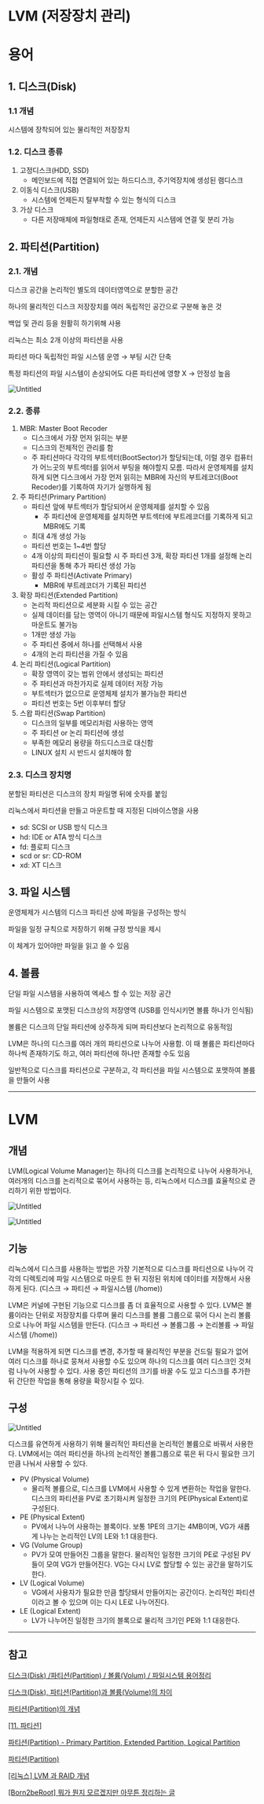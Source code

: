 # LVM (저장장치 관리)

# 용어

## 1. 디스크(Disk)

### 1.1 개념

시스템에 장착되어 있는 물리적인 저장장치

### 1.2. 디스크 종류

1. 고정디스크(HDD, SSD)
    - 메인보드에 직접 연결되어 있는 하드디스크, 주기억장치에 생성된 램디스크
2. 이동식 디스크(USB)
    - 시스템에 언제든지 탈부착할 수 있는 형식의 디스크
3. 가상 디스크
    - 다른 저장매체에 파일형태로 존재, 언제든지 시스템에 연결 및 분리 가능

## 2. 파티션(Partition)

### 2.1. 개념

디스크 공간을 논리적인 별도의 데이터영역으로 분할한 공간

하나의 물리적인 디스크 저장장치를 여러 독립적인 공간으로 구분해 놓은 것

백업 및 관리 등을 원활히 하기위해 사용

리눅스는 최소 2개 이상의 파티션을 사용

파티션 마다 독립적인 파일 시스템 운영 → 부팅 시간 단축

특정 파티션의 파일 시스템이 손상되어도 다른 파티션에 영향 X → 안정성 높음

![Untitled](LVM%20(%E1%84%8C%E1%85%A5%E1%84%8C%E1%85%A1%E1%86%BC%E1%84%8C%E1%85%A1%E1%86%BC%E1%84%8E%E1%85%B5%20%E1%84%80%E1%85%AA%E1%86%AB%E1%84%85%E1%85%B5)%2049f98e941f484347be899865b7e88371/Untitled.png)

### 2.2. 종류

1. MBR: Master Boot Recoder
    - 디스크에서 가장 먼저 읽히는 부분
    - 디스크의 전체적인 관리를 함
    - 주 파티션마다 각각의 부트섹터(BootSector)가 할당되는데, 이럴 경우 컴퓨터가 어느곳의 부트섹터를 읽어서 부팅을 해야할지 모름. 따라서 운영체제를 설치하게 되면 디스크에서 가장 먼저 읽히는 MBR에 자신의 부트레코더(Boot Recoder)를 기록하여 자기가 실행하게 됨
2. 주 파티션(Primary Partition)
    - 파티션 앞에 부트섹터가 할당되어서 운영체제를 설치할 수 있음
        - 주 파티션에 운영체제를 설치하면 부트섹터에 부트레코더를 기록하게 되고 MBR에도 기록
    - 최대 4개 생성 가능
    - 파티션 번호는 1~4번 할당
    - 4개 이상의 파티션이 필요할 시 주 파티션 3개, 확장 파티션 1개를 설정해 논리 파티션을 통해 추가 파티션 생성 가능
    - 활성 주 파티션(Activate Primary)
        - MBR에 부트레코더가 기록된 파티션
3. 확장 파티션(Extended Partition)
    - 논리적 파티션으로 세분화 시킬 수 있는 공간
    - 실제 데이터를 담는 영역이 아니기 때문에 파일시스템 형식도 지정하지 못하고 마운트도 불가능
    - 1개만 생성 가능
    - 주 파티션 중에서 하나를 선택해서 사용
    - 4개의 논리 파티션을 가질 수 있음
4. 논리 파티션(Logical Partition)
    - 확장 영역이 갖는 범위 안에서 생성되는 파티션
    - 주 파티션과 마찬가지로 실제 데이터 저장 가능
    - 부트섹터가 없으므로 운영체제 설치가 불가능한 파티션
    - 파티션 번호는 5번 이후부터 할당
5. 스왑 파티션(Swap Partition)
    - 디스크의 일부를 메모리처럼 사용하는 영역
    - 주 파티션 or 논리 파티션에 생성
    - 부족한 메모리 용량을 하드디스크로 대신함
    - LINUX 설치 시 반드시 설치해야 함

### 2.3. 디스크 장치명

분할된 파티션은 디스크의 장치 파일명 뒤에 숫자를 붙임

리눅스에서 파티션을 만들고 마운트할 때 지정된 디바이스명을 사용

- sd: SCSI or USB 방식 디스크
- hd: IDE or ATA 방식 디스크
- fd: 플로피 디스크
- scd or sr: CD-ROM
- xd: XT 디스크

## 3. 파일 시스템

운영체제가 시스템의 디스크 파티션 상에 파일을 구성하는 방식

파일을 일정 규칙으로 저장하기 위해 규정 방식을 제시

이 체계가 있어야만 파일을 읽고 쓸 수 있음

## 4. 볼륨

단일 파일 시스템을 사용하여 엑세스 할 수 있는 저장 공간

파일 시스템으로 포맷된 디스크상의 저장영역 (USB를 인식시키면 볼륨 하나가 인식됨)

볼륨은 디스크의 단일 파티션에 상주하게 되며 파티션보다 논리적으로 유동적임

LVM은 하나의 디스크를 여러 개의 파티션으로 나누어 사용함. 이 때 볼륨은 파티션마다 하나씩 존재하기도 하고, 여러 파티션에 하나만 존재할 수도 있음

일반적으로 디스크를 파티션으로 구분하고, 각 파티션을 파일 시스템으로 포맷하여 볼륨을 만들어 사용

---

# LVM

## 개념

LVM(Logical Volume Manager)는 하나의 디스크를 논리적으로 나누어 사용하거나, 여러개의 디스크를 논리적으로 묶어서 사용하는 등, 리눅스에서 디스크를 효율적으로 관리하기 위한 방법이다.

![Untitled](LVM%20(%E1%84%8C%E1%85%A5%E1%84%8C%E1%85%A1%E1%86%BC%E1%84%8C%E1%85%A1%E1%86%BC%E1%84%8E%E1%85%B5%20%E1%84%80%E1%85%AA%E1%86%AB%E1%84%85%E1%85%B5)%2049f98e941f484347be899865b7e88371/Untitled%201.png)

![Untitled](LVM%20(%E1%84%8C%E1%85%A5%E1%84%8C%E1%85%A1%E1%86%BC%E1%84%8C%E1%85%A1%E1%86%BC%E1%84%8E%E1%85%B5%20%E1%84%80%E1%85%AA%E1%86%AB%E1%84%85%E1%85%B5)%2049f98e941f484347be899865b7e88371/Untitled%202.png)

## 기능

리눅스에서 디스크를 사용하는 방법은 가장 기본적으로 디스크를 파티션으로 나누어 각각의 디렉토리에 파일 시스템으로 마운트 한 뒤 지정된 위치에 데이터를 저장해서 사용하게 된다.
(디스크 → 파티션 → 파일시스템 (/home))

LVM은 커널에 구현된 기능으로 디스크를 좀 더 효율적으로 사용할 수 있다. LVM은 볼륨이라는 단위로 저장장치를 다루며 물리 디스크를 볼륨 그룹으로 묶어 다시 논리 볼륨으로 나누어 파일 시스템을 만든다.
(디스크 → 파티션 → 볼륨그룹 → 논리볼륨 → 파일시스템 (/home))

LVM을 적용하게 되면 디스크를 변경, 추가할 때 물리적인 부분을 건드릴 필요가 없어 여러 디스크를 하나로 뭉쳐서 사용할 수도 있으며 하나의 디스크를 여러 디스크인 것처럼 나누어 사용할 수 있다. 사용 중인 파티션의 크기를 바꿀 수도 있고 디스크를 추가한 뒤 간단한 작업을 통해 용량을 확장시킬 수 있다.

## 구성

![Untitled](LVM%20(%E1%84%8C%E1%85%A5%E1%84%8C%E1%85%A1%E1%86%BC%E1%84%8C%E1%85%A1%E1%86%BC%E1%84%8E%E1%85%B5%20%E1%84%80%E1%85%AA%E1%86%AB%E1%84%85%E1%85%B5)%2049f98e941f484347be899865b7e88371/Untitled%203.png)

디스크를 유연하게 사용하기 위해 물리적인 파티션을 논리적인 볼륨으로 바꿔서 사용한다. LVM에서는 여러 파티션을 하나의 논리적인 볼륨그룹으로 묶은 뒤 다시 필요한 크기만큼 나눠서 사용할 수 있다.

- PV (Physical Volume)
    - 물리적 볼륨으로, 디스크를 LVM에서 사용할 수 있게 변환하는 작업을 말한다. 디스크의 파티션을 PV로 초기화시켜 일정한 크기의 PE(Physical Extent)로 구성된다.
- PE (Physical Extent)
    - PV에서 나누어 사용하는 블록이다. 보통 1PE의 크기는 4MB이며, VG가 새롭게 나누는 논리적인 LV의 LE와 1:1 대응한다.
- VG (Volume Group)
    - PV가 모여 만들어진 그룹을 말한다. 물리적인 일정한 크기의 PE로 구성된 PV들이 모여 VG가 만들어진다. VG는 다시 LV로 할당할 수 있는 공간을 말하기도 한다.
- LV (Logical Volume)
    - VG에서 사용자가 필요한 만큼 할당돼서 만들어지는 공간이다. 논리적인 파티션이라고 볼 수 있으며 이는 다시 LE로 나누어진다.
- LE (Logical Extent)
    - LV가 나누어진 일정한 크기의 블록으로 물리적 크기인 PE와 1:1 대응한다.

---

## 참고

[디스크(Disk) /파티션(Partition) / 볼륨(Volum) / 파일시스템 용어정리](https://pearlluck.tistory.com/179)

[디스크(Disk), 파티션(Partition)과 볼륨(Volume)의 차이](https://soft.plusblog.co.kr/46)

[파티션(Partition)의 개념](https://dakuo.tistory.com/60)

[[11. 파티션]](https://chloro.tistory.com/97)

[파티션(Partition) - Primary Partition, Extended Partition, Logical Partition](https://yunjipark0623.tistory.com/entry/%ED%8C%8C%ED%8B%B0%EC%85%98Partition-Primary-Partition-Extended-Partition-Logical-Partition)

[파티션(Partition)](https://velog.io/@mdev97/%ED%8C%8C%ED%8B%B0%EC%85%98Partition)

[[리눅스] LVM 과 RAID 개념](https://wiseworld.tistory.com/32)

[[Born2beRoot] 뭐가 뭔지 모르겠지만 아무튼 정리하는 글](https://velog.io/@welloff_jj/Born2beRoot-%EB%AD%90%EA%B0%80-%EB%AD%94%EC%A7%80-%EB%AA%A8%EB%A5%B4%EA%B2%A0%EC%A7%80%EB%A7%8C-%EC%95%84%EB%AC%B4%ED%8A%BC-%EC%A0%95%EB%A6%AC%ED%95%98%EB%8A%94-%EA%B8%80)